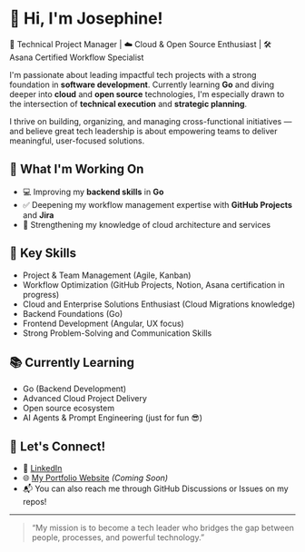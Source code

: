 # 👋 Hi, I'm Josephine!  

🚀 Technical Project Manager | ☁️ Cloud & Open Source Enthusiast | 🛠️ Asana Certified Workflow Specialist

I'm passionate about leading impactful tech projects with a strong foundation in **software development**. Currently learning **Go** and diving deeper into **cloud** and **open source** technologies, I'm especially drawn to the intersection of **technical execution** and **strategic planning**.

I thrive on building, organizing, and managing cross-functional initiatives — and believe great tech leadership is about empowering teams to deliver meaningful, user-focused solutions. 

## 🚀 What I'm Working On  
- 💻 Improving my **backend skills** in **Go**  
- ✅ Deepening my workflow management expertise with **GitHub Projects** and **Jira**
- 🎯 Strengthening my knowledge of cloud architecture and services

## 🧩 Key Skills  
- Project & Team Management (Agile, Kanban)  
- Workflow Optimization (GitHub Projects, Notion, Asana certification in progress)  
- Cloud and Enterprise Solutions Enthusiast (Cloud Migrations knowledge)  
- Backend Foundations (Go)  
- Frontend Development (Angular, UX focus)  
- Strong Problem-Solving and Communication Skills  

## 📚 Currently Learning  
- Go (Backend Development)   
- Advanced Cloud Project Delivery
- Open source ecosystem 
- AI Agents & Prompt Engineering (just for fun 😎)  

## 🤝 Let's Connect!  
- 💼 [LinkedIn](https://www.linkedin.com/in/josephine-opondo-20a94516a/)  
- 🌐 [My Portfolio Website](#) *(Coming Soon)*  
- 📬 You can also reach me through GitHub Discussions or Issues on my repos!  

---

> “My mission is to become a tech leader who bridges the gap between people, processes, and powerful technology.”  



<!--
**josie-opondo/josie-opondo** is a ✨ _special_ ✨ repository because its `README.md` (this file) appears on your GitHub profile.

Here are some ideas to get you started:

- 🔭 I’m currently working on ...
- 🌱 I’m currently learning ...
- 👯 I’m looking to collaborate on ...
- 🤔 I’m looking for help with ...
- 💬 Ask me about ...
- 📫 How to reach me: ...
- 😄 Pronouns: ...
- ⚡ Fun fact: ...
-->
